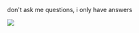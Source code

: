 don't ask me questions, i only have answers

[![](https://www.codewars.com/users/gnayuy/badges/large)](https://www.codewars.com/users/gnayuy)
